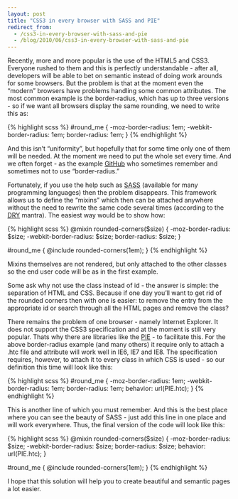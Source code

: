 ```yaml
---
layout: post
title: "CSS3 in every browser with SASS and PIE"
redirect_from:
  - /css3-in-every-browser-with-sass-and-pie
  - /blog/2010/06/css3-in-every-browser-with-sass-and-pie
---
```


Recently, more and more popular is the use of the HTML5 and CSS3. Everyone rushed to them and this is perfectly understandable - after all, developers will be able to bet on semantic instead of doing work arounds for some browsers. But the problem is that at the moment even the “modern” browsers have problems handling some common attributes. The most common example is the border-radius, which has up to three versions - so if we want all browsers display the same rounding, we need to write this as:

{% highlight scss %}
#round_me {
  -moz-border-radius: 1em;
  -webkit-border-radius: 1em;
  border-radius: 1em;
}
{% endhighlight %}

And this isn’t “uniformity”, but hopefully that for some time only one of them will be needed. At the moment we need to put the whole set every time. And we often forget - as the example [GitHub][github] who sometimes remember and sometimes not to use “border-radius.”

Fortunately, if you use the help such as [SASS][sass] (available for many programming languages) then the problem disappears. This framework allows us to define the “mixins” which then can be attached anywhere without the need to rewrite the same code several times (according to the [DRY][dry] mantra). The easiest way would be to show how:

{% highlight scss %}
@mixin rounded-corners($size) {
  -moz-border-radius: $size;
  -webkit-border-radius: $size;
  border-radius: $size;
}

#round_me {
  @include rounded-corners(1em);
}
{% endhighlight %}

Mixins themselves are not rendered, but only attached to the other classes so the end user code will be as in the first example.

Some ask why not use the class instead of id - the answer is simple: the separation of HTML and CSS. Because if one day you’ll want to get rid of the rounded corners then with one is easier: to remove the entry from the appropriate id or search through all the HTML pages and remove the class?

There remains the problem of one browser - namely Internet Explorer. It does not support the CSS3 specification and at the moment is still very popular. Thats why there are libraries like the [PIE][pie] - to facilitate this. For the above border-radius example (and many others) it require only to attach a .htc file and attribute will work well in IE6, IE7 and IE8. The specification requires, however, to attach it to every class in which CSS is used - so our definition this time will look like this:

{% highlight scss %}
#round_me {
  -moz-border-radius: 1em;
  -webkit-border-radius: 1em;
  border-radius: 1em;
  behavior: url(PIE.htc);
}
{% endhighlight %}

This is another line of which you must remember. And this is the best place where you can see the beauty of SASS - just add this line in one place and will work everywhere. Thus, the final version of the code will look like this:

{% highlight scss %}
@mixin rounded-corners($size) {
  -moz-border-radius: $size;
  -webkit-border-radius: $size;
  border-radius: $size;
  behavior: url(PIE.htc);
}

#round_me {
  @include rounded-corners(1em);
}
{% endhighlight %}

I hope that this solution will help you to create beautiful and semantic pages a lot easier.

[dry]: https://en.wikipedia.org/wiki/Don't_repeat_yourself
[github]: https://github.com/
[pie]: http://css3pie.com/
[sass]: https://sass-lang.com/
